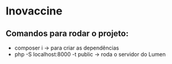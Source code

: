 # Inovaccine

## Comandos para rodar o projeto:
- composer i -> para criar as dependências
- php -S localhost:8000 -t public -> roda o servidor do Lumen
